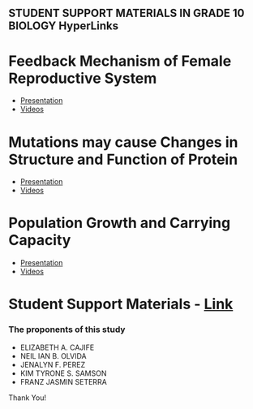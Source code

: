 ## STUDENT SUPPORT MATERIALS IN GRADE 10 BIOLOGY HyperLinks


# Feedback Mechanism of Female Reproductive System 
- [Presentation](https://github.com/ProjectPurposesOnly/ProjectHyperLink/raw/main/Competency%201-1.pdf)
- [Videos](https://drive.google.com/file/d/1SUidl0U71JZkIOtug4_oXt-KLzCgge4W/view?usp=sharing)


# Mutations may cause Changes in Structure and Function of Protein
- [Presentation](https://github.com/ProjectPurposesOnly/ProjectHyperLink/raw/main/Competency%202-1.pdf)
- [Videos](https://drive.google.com/file/d/1zQ7LNK8sgnd-cn6Kf0RCO9HRDj8FUYmn/view?usp=sharing)


# Population Growth and Carrying Capacity
- [Presentation](https://github.com/ProjectPurposesOnly/ProjectHyperLink/raw/main/Competency%203-1.pdf)
- [Videos](https://drive.google.com/file/d/1Yzbt0fdm4REmp97rWI9ybYr1wbI4c7wQ/view?usp=sharing)


# Student Support Materials - [Link](https://github.com/ProjectPurposesOnly/ProjectHyperLink/blob/main/STUDENT%20SUPPORT%20MATERIALS%20IN%20GRADE%2010%20BIOLOGY.pdf)



### The proponents of this study
- ELIZABETH A. CAJIFE 
- NEIL IAN B. OLVIDA 
- JENALYN F. PEREZ
- KIM TYRONE S. SAMSON 
- FRANZ JASMIN SETERRA


Thank You!

